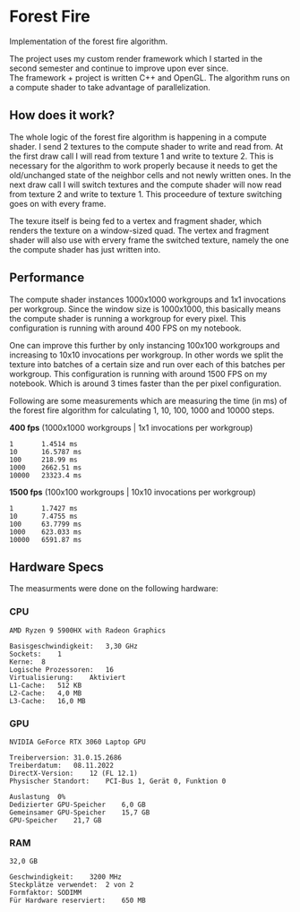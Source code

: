 # Forest Fire
Implementation of the forest fire algorithm.  

The project uses my custom render framework which I started in the second semester and continue to improve upon ever since.  
The framework + project is written C++ and OpenGL. The algorithm runs on a compute shader to take advantage of parallelization.

## How does it work?

The whole logic of the forest fire algorithm is happening in a compute shader. I send 2 textures to the compute shader to write and read from. At the first draw call I will read from texture 1 and write to texture 2. This is necessary for the algorithm to work properly because it needs to get the old/unchanged state of the neighbor cells and not newly written ones.
In the next draw call I will switch textures and the compute shader will now read from texture 2 and write to texture 1. This proceedure of texture switching goes on with every frame.

The texure itself is being fed to a vertex and fragment shader, which renders the texture on a window-sized quad. The vertex and fragment shader will also use with ervery frame the switched texture, namely the one the compute shader has just written into.

## Performance

The compute shader instances 1000x1000 workgroups and 1x1 invocations per workgroup. Since the window size is 1000x1000, 
this basically means the compute shader is running a workgroup for every pixel. This configuration is running with around 400 FPS on my notebook.

One can improve this further by only instancing 100x100 workgroups and increasing to 10x10 invocations per workgroup. In other words we split the texture into batches of a certain size and run over each of this batches per workgroup. This configuration is running with around 1500 FPS on my notebook. Which is around 3 times faster than the per pixel configuration.

Following are some measurements which are measuring the time (in ms) of the forest fire algorithm for calculating 1, 10, 100, 1000 and 10000 steps.

**400 fps** (1000x1000 workgroups | 1x1 invocations per workgroup)
```
1       1.4514 ms  
10      16.5787 ms  
100     218.99 ms  
1000    2662.51 ms  
10000   23323.4 ms  
```

**1500 fps** (100x100 workgroups | 10x10 invocations per workgroup)
```
1       1.7427 ms  
10      7.4755 ms  
100     63.7799 ms  
1000    623.033 ms  
10000   6591.87 ms  
```

## Hardware Specs
The measurments were done on the following hardware:

### CPU
```
AMD Ryzen 9 5900HX with Radeon Graphics  

Basisgeschwindigkeit:	3,30 GHz  
Sockets:	1  
Kerne:	8  
Logische Prozessoren:	16  
Virtualisierung:	Aktiviert  
L1-Cache:	512 KB  
L2-Cache:	4,0 MB  
L3-Cache:	16,0 MB  
```
### GPU
```
NVIDIA GeForce RTX 3060 Laptop GPU  

Treiberversion:	31.0.15.2686  
Treiberdatum:	08.11.2022  
DirectX-Version:	12 (FL 12.1)  
Physischer Standort:	PCI-Bus 1, Gerät 0, Funktion 0  

Auslastung	0%  
Dedizierter GPU-Speicher	6,0 GB  
Gemeinsamer GPU-Speicher	15,7 GB  
GPU-Speicher	21,7 GB  
```
### RAM
```
32,0 GB  

Geschwindigkeit:	3200 MHz  
Steckplätze verwendet:	2 von 2  
Formfaktor:	SODIMM  
Für Hardware reserviert:	650 MB  
```